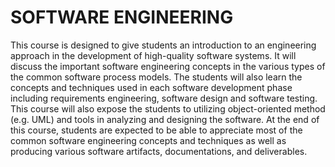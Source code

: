 # SOFTWARE ENGINEERING

This course is designed to give students an introduction to an engineering approach in the development of high-quality software systems. It will discuss the important software engineering concepts in the various types of the common software process models. The students will also learn the concepts and techniques used in each software development phase including requirements engineering, software design and software testing. This course will also expose the students to utilizing object-oriented method (e.g. UML) and tools in analyzing and designing the software. At the end of this course, students are expected to be able to appreciate most of the common software engineering concepts and techniques as well as producing various software artifacts, documentations, and deliverables.
